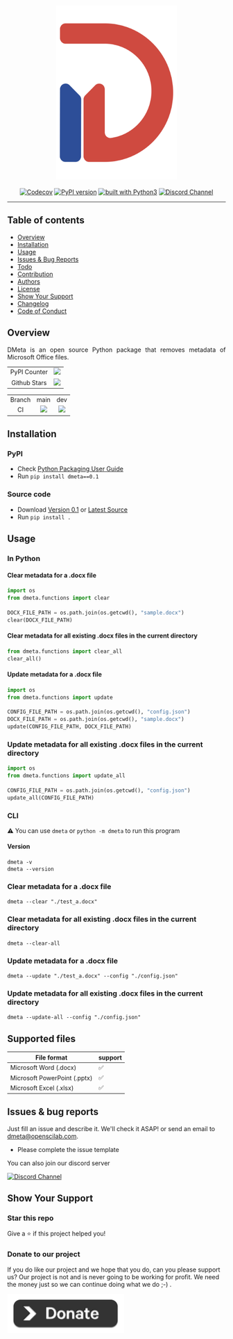 <div align="center">
    <img src="https://github.com/openscilab/dmeta/raw/main/otherfiles/logo.png" width="280" height="400">
    <br/>
    <br/>
    <a href="https://codecov.io/gh/openscilab/dmeta"><img src="https://codecov.io/gh/openscilab/dmeta/branch/dev/graph/badge.svg" alt="Codecov"></a>
    <a href="https://badge.fury.io/py/dmeta"><img src="https://badge.fury.io/py/dmeta.svg" alt="PyPI version" height="18"></a>
    <a href="https://www.python.org/"><img src="https://img.shields.io/badge/built%20with-Python3-green.svg" alt="built with Python3"></a>
    <a href="https://discord.gg/626twyuPZG"><img src="https://img.shields.io/discord/1064533716615049236.svg" alt="Discord Channel"></a>
</div>

----------

## Table of contents

* [Overview](https://github.com/openscilab/dmeta#overview)
* [Installation](https://github.com/openscilab/dmeta#installation)
* [Usage](https://github.com/openscilab/dmeta#usage)
* [Issues & Bug Reports](https://github.com/openscilab/dmeta#issues--bug-reports)
* [Todo](https://github.com/openscilab/dmeta/blob/main/TODO.md)
* [Contribution](https://github.com/openscilab/dmeta/blob/main/.github/CONTRIBUTING.md)
* [Authors](https://github.com/openscilab/dmeta/blob/main/AUTHORS.md)
* [License](https://github.com/openscilab/dmeta/blob/main/LICENSE)
* [Show Your Support](https://github.com/openscilab/dmeta#show-your-support)
* [Changelog](https://github.com/openscilab/dmeta/blob/main/CHANGELOG.md)
* [Code of Conduct](https://github.com/openscilab/dmeta/blob/main/.github/CODE_OF_CONDUCT.md)


## Overview
<p align="justify">
DMeta is an open source Python package that removes metadata of Microsoft Office files.
</p>
<table>
    <tr>
        <td align="center">PyPI Counter</td>
        <td align="center">
            <a href="http://pepy.tech/project/dmeta">
                <img src="http://pepy.tech/badge/dmeta">
            </a>
        </td>
    </tr>
    <tr>
        <td align="center">Github Stars</td>
        <td align="center">
            <a href="https://github.com/openscilab/dmeta">
                <img src="https://img.shields.io/github/stars/openscilab/dmeta.svg?style=social&label=Stars">
            </a>
        </td>
    </tr>
</table>
<table>
    <tr> 
        <td align="center">Branch</td>
        <td align="center">main</td>
        <td align="center">dev</td>
    </tr>
    <tr>
        <td align="center">CI</td>
        <td align="center">
            <img src="https://github.com/openscilab/dmeta/workflows/CI/badge.svg?branch=main">
        </td>
        <td align="center">
            <img src="https://github.com/openscilab/dmeta/workflows/CI/badge.svg?branch=dev">
            </td>
    </tr>
</table>


## Installation

### PyPI

- Check [Python Packaging User Guide](https://packaging.python.org/installing/)
- Run `pip install dmeta==0.1`
### Source code
- Download [Version 0.1](https://github.com/openscilab/dmeta/archive/v0.1.zip) or [Latest Source](https://github.com/openscilab/dmeta/archive/dev.zip)
- Run `pip install .`

## Usage
### In Python
#### Clear metadata for a .docx file
```python
import os
from dmeta.functions import clear

DOCX_FILE_PATH = os.path.join(os.getcwd(), "sample.docx")
clear(DOCX_FILE_PATH)
```
#### Clear metadata for all existing .docx files in the current directory
```python
from dmeta.functions import clear_all
clear_all()
```
#### Update metadata for a .docx file
```python
import os
from dmeta.functions import update

CONFIG_FILE_PATH = os.path.join(os.getcwd(), "config.json") 
DOCX_FILE_PATH = os.path.join(os.getcwd(), "sample.docx")
update(CONFIG_FILE_PATH, DOCX_FILE_PATH)
```

### Update metadata for all existing .docx files in the current directory
```python
import os
from dmeta.functions import update_all

CONFIG_FILE_PATH = os.path.join(os.getcwd(), "config.json") 
update_all(CONFIG_FILE_PATH)
```

### CLI
⚠️ You can use `dmeta` or `python -m dmeta` to run this program
#### Version
```console
dmeta -v
dmeta --version
```
### Clear metadata for a .docx file
```console
dmeta --clear "./test_a.docx"
```
### Clear metadata for all existing .docx files in the current directory
```console
dmeta --clear-all
```
### Update metadata for a .docx file
```console
dmeta --update "./test_a.docx" --config "./config.json"
```
### Update metadata for all existing .docx files in the current directory
```console
dmeta --update-all --config "./config.json"
```

## Supported files
| File format | support | 
| ---------------- | ---------------- | 
| Microsoft Word (.docx) | &#x2705; |
| Microsoft PowerPoint (.pptx) | &#x2705; |
| Microsoft Excel (.xlsx) | &#x2705; |


## Issues & bug reports

Just fill an issue and describe it. We'll check it ASAP! or send an email to [dmeta@openscilab.com](mailto:dmeta@openscilab.com "dmeta@openscilab.com"). 

- Please complete the issue template
 
You can also join our discord server

<a href="https://discord.gg/626twyuPZG">
  <img src="https://img.shields.io/discord/1064533716615049236.svg?style=for-the-badge" alt="Discord Channel">
</a>


## Show Your Support


### Star this repo

Give a ⭐️ if this project helped you!

### Donate to our project
If you do like our project and we hope that you do, can you please support us? Our project is not and is never going to be working for profit. We need the money just so we can continue doing what we do ;-) .			

<a href="https://openscilab.com/#donation" target="_blank"><img src="https://github.com/openscilab/dmeta/raw/main/otherfiles/donation.png" height="90px" width="270px" alt="DMeta Donation"></a>
